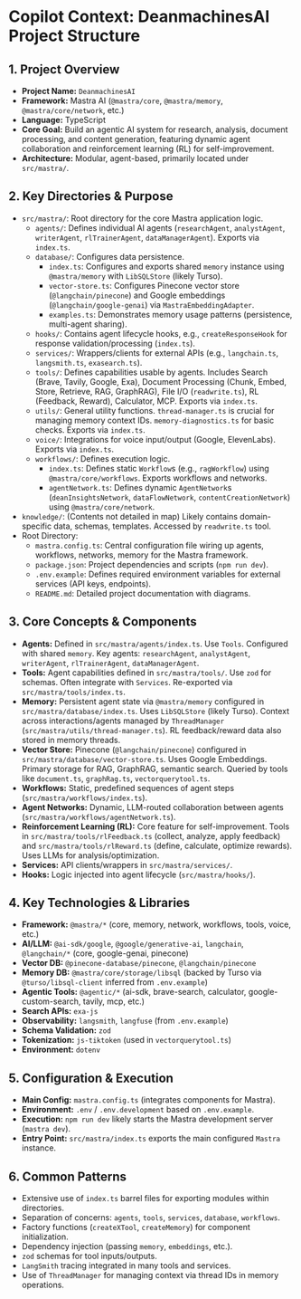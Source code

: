 # Copilot Context: DeanmachinesAI Project Structure

## 1. Project Overview

* **Project Name:** `DeanmachinesAI`
* **Framework:** Mastra AI (`@mastra/core`, `@mastra/memory`, `@mastra/core/network`, etc.)
* **Language:** TypeScript
* **Core Goal:** Build an agentic AI system for research, analysis, document processing, and content generation, featuring dynamic agent collaboration and reinforcement learning (RL) for self-improvement.
* **Architecture:** Modular, agent-based, primarily located under `src/mastra/`.

## 2. Key Directories & Purpose

* `src/mastra/`: Root directory for the core Mastra application logic.
  * `agents/`: Defines individual AI agents (`researchAgent`, `analystAgent`, `writerAgent`, `rlTrainerAgent`, `dataManagerAgent`). Exports via `index.ts`.
  * `database/`: Configures data persistence.
    * `index.ts`: Configures and exports shared `memory` instance using `@mastra/memory` with `LibSQLStore` (likely Turso).
    * `vector-store.ts`: Configures Pinecone vector store (`@langchain/pinecone`) and Google embeddings (`@langchain/google-genai`) via `MastraEmbeddingAdapter`.
    * `examples.ts`: Demonstrates memory usage patterns (persistence, multi-agent sharing).
  * `hooks/`: Contains agent lifecycle hooks, e.g., `createResponseHook` for response validation/processing (`index.ts`).
  * `services/`: Wrappers/clients for external APIs (e.g., `langchain.ts`, `langsmith.ts`, `exasearch.ts`).
  * `tools/`: Defines capabilities usable by agents. Includes Search (Brave, Tavily, Google, Exa), Document Processing (Chunk, Embed, Store, Retrieve, RAG, GraphRAG), File I/O (`readwrite.ts`), RL (Feedback, Reward), Calculator, MCP. Exports via `index.ts`.
  * `utils/`: General utility functions. `thread-manager.ts` is crucial for managing memory context IDs. `memory-diagnostics.ts` for basic checks. Exports via `index.ts`.
  * `voice/`: Integrations for voice input/output (Google, ElevenLabs). Exports via `index.ts`.
  * `workflows/`: Defines execution logic.
    * `index.ts`: Defines static `Workflow`s (e.g., `ragWorkflow`) using `@mastra/core/workflows`. Exports workflows and networks.
    * `agentNetwork.ts`: Defines dynamic `AgentNetwork`s (`deanInsightsNetwork`, `dataFlowNetwork`, `contentCreationNetwork`) using `@mastra/core/network`.
* `knowledge/`: (Contents not detailed in map) Likely contains domain-specific data, schemas, templates. Accessed by `readwrite.ts` tool.
* Root Directory:
  * `mastra.config.ts`: Central configuration file wiring up agents, workflows, networks, memory for the Mastra framework.
  * `package.json`: Project dependencies and scripts (`npm run dev`).
  * `.env.example`: Defines required environment variables for external services (API keys, endpoints).
  * `README.md`: Detailed project documentation with diagrams.

## 3. Core Concepts & Components

* **Agents:** Defined in `src/mastra/agents/index.ts`. Use `Tools`. Configured with shared `memory`. Key agents: `researchAgent`, `analystAgent`, `writerAgent`, `rlTrainerAgent`, `dataManagerAgent`.
* **Tools:** Agent capabilities defined in `src/mastra/tools/`. Use `zod` for schemas. Often integrate with `Services`. Re-exported via `src/mastra/tools/index.ts`.
* **Memory:** Persistent agent state via `@mastra/memory` configured in `src/mastra/database/index.ts`. Uses `LibSQLStore` (likely Turso). Context across interactions/agents managed by `ThreadManager` (`src/mastra/utils/thread-manager.ts`). RL feedback/reward data also stored in memory threads.
* **Vector Store:** Pinecone (`@langchain/pinecone`) configured in `src/mastra/database/vector-store.ts`. Uses Google Embeddings. Primary storage for RAG, GraphRAG, semantic search. Queried by tools like `document.ts`, `graphRag.ts`, `vectorquerytool.ts`.
* **Workflows:** Static, predefined sequences of agent steps (`src/mastra/workflows/index.ts`).
* **Agent Networks:** Dynamic, LLM-routed collaboration between agents (`src/mastra/workflows/agentNetwork.ts`).
* **Reinforcement Learning (RL):** Core feature for self-improvement. Tools in `src/mastra/tools/rlFeedback.ts` (collect, analyze, apply feedback) and `src/mastra/tools/rlReward.ts` (define, calculate, optimize rewards). Uses LLMs for analysis/optimization.
* **Services:** API clients/wrappers in `src/mastra/services/`.
* **Hooks:** Logic injected into agent lifecycle (`src/mastra/hooks/`).

## 4. Key Technologies & Libraries

* **Framework:** `@mastra/*` (core, memory, network, workflows, tools, voice, etc.)
* **AI/LLM:** `@ai-sdk/google`, `@google/generative-ai`, `langchain`, `@langchain/*` (core, google-genai, pinecone)
* **Vector DB:** `@pinecone-database/pinecone`, `@langchain/pinecone`
* **Memory DB:** `@mastra/core/storage/libsql` (backed by Turso via `@turso/libsql-client` inferred from `.env.example`)
* **Agentic Tools:** `@agentic/*` (ai-sdk, brave-search, calculator, google-custom-search, tavily, mcp, etc.)
* **Search APIs:** `exa-js`
* **Observability:** `langsmith`, `langfuse` (from `.env.example`)
* **Schema Validation:** `zod`
* **Tokenization:** `js-tiktoken` (used in `vectorquerytool.ts`)
* **Environment:** `dotenv`

## 5. Configuration & Execution

* **Main Config:** `mastra.config.ts` (integrates components for Mastra).
* **Environment:** `.env` / `.env.development` based on `.env.example`.
* **Execution:** `npm run dev` likely starts the Mastra development server (`mastra dev`).
* **Entry Point:** `src/mastra/index.ts` exports the main configured `Mastra` instance.

## 6. Common Patterns

* Extensive use of `index.ts` barrel files for exporting modules within directories.
* Separation of concerns: `agents`, `tools`, `services`, `database`, `workflows`.
* Factory functions (`createXTool`, `createMemory`) for component initialization.
* Dependency injection (passing `memory`, `embeddings`, etc.).
* `zod` schemas for tool inputs/outputs.
* `LangSmith` tracing integrated in many tools and services.
* Use of `ThreadManager` for managing context via thread IDs in memory operations.
